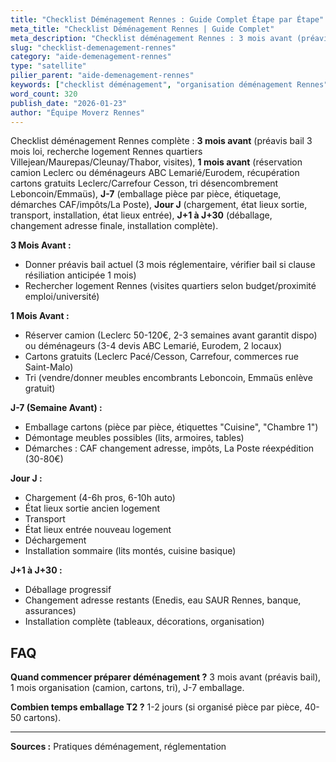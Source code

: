 ```yaml
---
title: "Checklist Déménagement Rennes : Guide Complet Étape par Étape"
meta_title: "Checklist Déménagement Rennes | Guide Complet"
meta_description: "Checklist déménagement Rennes : 3 mois avant (préavis bail, recherche logement), 1 mois (camion/déménageurs, cartons, tri), J-7 (emballage, démarches), Jour J."
slug: "checklist-demenagement-rennes"
category: "aide-demenagement-rennes"
type: "satellite"
pilier_parent: "aide-demenagement-rennes"
keywords: ["checklist déménagement", "organisation déménagement Rennes"]
word_count: 320
publish_date: "2026-01-23"
author: "Équipe Moverz Rennes"
---
```


Checklist déménagement Rennes complète : **3 mois avant** (préavis bail 3 mois loi, recherche logement Rennes quartiers Villejean/Maurepas/Cleunay/Thabor, visites), **1 mois avant** (réservation camion Leclerc ou déménageurs ABC Lemarié/Eurodem, récupération cartons gratuits Leclerc/Carrefour Cesson, tri désencombrement Leboncoin/Emmaüs), **J-7** (emballage pièce par pièce, étiquetage, démarches CAF/impôts/La Poste), **Jour J** (chargement, état lieux sortie, transport, installation, état lieux entrée), **J+1 à J+30** (déballage, changement adresse finale, installation complète).

**3 Mois Avant :**
- Donner préavis bail actuel (3 mois réglementaire, vérifier bail si clause résiliation anticipée 1 mois)
- Rechercher logement Rennes (visites quartiers selon budget/proximité emploi/université)

**1 Mois Avant :**
- Réserver camion (Leclerc 50-120€, 2-3 semaines avant garantit dispo) ou déménageurs (3-4 devis ABC Lemarié, Eurodem, 2 locaux)
- Cartons gratuits (Leclerc Pacé/Cesson, Carrefour, commerces rue Saint-Malo)
- Tri (vendre/donner meubles encombrants Leboncoin, Emmaüs enlève gratuit)

**J-7 (Semaine Avant) :**
- Emballage cartons (pièce par pièce, étiquettes "Cuisine", "Chambre 1")
- Démontage meubles possibles (lits, armoires, tables)
- Démarches : CAF changement adresse, impôts, La Poste réexpédition (30-80€)

**Jour J :**
- Chargement (4-6h pros, 6-10h auto)
- État lieux sortie ancien logement
- Transport
- État lieux entrée nouveau logement
- Déchargement
- Installation sommaire (lits montés, cuisine basique)

**J+1 à J+30 :**
- Déballage progressif
- Changement adresse restants (Enedis, eau SAUR Rennes, banque, assurances)
- Installation complète (tableaux, décorations, organisation)

## FAQ

**Quand commencer préparer déménagement ?**
3 mois avant (préavis bail), 1 mois organisation (camion, cartons, tri), J-7 emballage.

**Combien temps emballage T2 ?**
1-2 jours (si organisé pièce par pièce, 40-50 cartons).

---
**Sources :** Pratiques déménagement, réglementation

